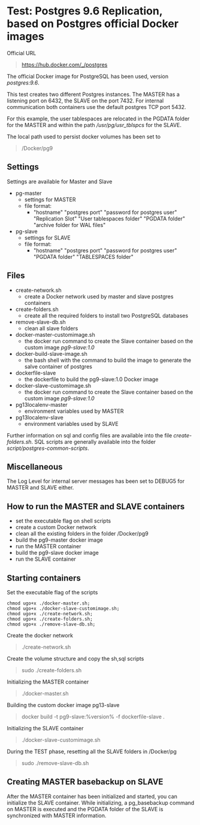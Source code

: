 # Test: Postgres 9.6 Replication, based on Postgres official Docker images

Official URL
> https://hub.docker.com/_/postgres

The official Docker image for PostgreSQL has been used, version *postgres:9.6*.

This test creates two different Postgres instances.
The MASTER has a listening port on 6432, the SLAVE on the port 7432.
For internal communication both containers use the default postgres TCP port 5432.

For this example, the user tablespaces are relocated in the PGDATA folder for the MASTER and within the path */usr/pg/usr_tblspcs* for the SLAVE.

The local path used to persist docker volumes has been set to
> /Docker/pg9

## Settings
Settings are available for Master and Slave

- pg-master
	+ settings for MASTER
	+ file format:
		* "hostname" "postgres port" "password for postgres user" "Replication Slot" "User tablespaces folder" "PGDATA folder" "archive folder for WAL files"
- pg-slave
	+ settings for SLAVE
	+ file format:
		* "hostname" "postgres port" "password for postgres user" "PGDATA folder" "TABLESPACES folder"

## Files

- create-network.sh
	+ create a Docker network used by master and slave postgres containers
- create-folders.sh
	+ create all the required folders to install two PostgreSQL databases
- remove-slave-db.sh
	+ clean all slave folders
- docker-master-customimage.sh
	+ the docker run command to create the Slave container based on the custom image *pg9-slave:1.0*
- docker-build-slave-image.sh
	+ the bash shell with the command to build the image to generate the salve container of postgres
- dockerfile-slave
	+ the dockerfile to build the pg9-slave:1.0 Docker image
- docker-slave-customimage.sh
	+ the docker run command to create the Slave container based on the custom image *pg9-slave:1.0*
- pg13localenv-master
	+ environment variables used by MASTER
- pg13localenv-slave
	+ environment variables used by SLAVE
	
Further information on sql and config files are available into the file _create-folders.sh_.
SQL scripts are generally available into the folder _script/postgres-common-scripts_.
	

## Miscellaneous
The Log Level for internal server messages has been set to DEBUG5 for MASTER and SLAVE either.


## How to run the MASTER and SLAVE containers
- set the executable flag on shell scripts
- create a custom Docker network
- clean all the existing folders in the folder /Docker/pg9
- build the pg9-master docker image
- run the MASTER container
- build the pg9-slave docker image
- run the SLAVE container


## Starting containers

Set the executable flag of the scripts
```language
chmod ugo+x ./docker-master.sh;
chmod ugo+x ./docker-slave-customimage.sh;
chmod ugo+x ./create-network.sh;
chmod ugo+x ./create-folders.sh;
chmod ugo+x ./remove-slave-db.sh;
```

Create the docker network
> ./create-network.sh

Create the volume structure and copy the sh,sql scripts
> sudo ./create-folders.sh

Initializing the MASTER container
> ./docker-master.sh

Building the custom docker image pg13-slave
> docker build -t pg9-slave:%version% -f dockerfile-slave .

Initializing the SLAVE container
> ./docker-slave-customimage.sh

During the TEST phase, resetting all the SLAVE folders in /Docker/pg
> sudo ./remove-slave-db.sh


## Creating MASTER basebackup on SLAVE
After the MASTER container has been initialized and started, you can initialize the SLAVE container.
While initializing, a pg_basebackup command on MASTER is executed and the PGDATA folder of the SLAVE is synchronized with MASTER information. 